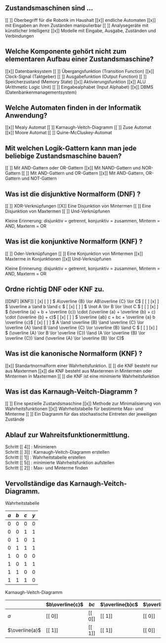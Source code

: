 ## Zustandsmaschinen sind ...
[[ ]] Oberbegriff für die Robotik im Haushalt
[[x]] endliche Automaten
[[x]] mit Eingaben an ihren Zuständen manipulierbar
[[ ]] Analysegeräte mit künstlicher Intelligenz
[[x]] Modelle mit Eingabe, Ausgabe, Zuständen und Verbindungen 


## Welche Komponente gehört nicht zum elementaren Aufbau einer Zustandsmaschine?

[[x]] Datenbanksystem
[[ ]] Übergangsfunktion (Transition Function)
[[x]] Clock-Signal (Taktgeber)
[[ ]] Ausgabefunktion (Output Function)
[[ ]] Speicherzustand (Memory State)
[[x]] Aktivierungsfunktion
[[x]] ALU (Arithmetic Logic Unit)
[[ ]] Eingabealphabet (Input Alphabet)
[[x]] DBMS (Datenbankenmanagementsystem)


## Welche Automaten finden in der Informatik Anwendung?

[[x]] Mealy Automat
[[ ]] Karnaugh-Veitch-Diagramm
[[ ]] Zuse Automat
[[x]] Moore Automat
[[ ]] Quine-McCluskey-Automat


## Mit welchen Logik-Gattern kann man jede beliebige Zustandsmaschine bauen?

[[ ]] Mit AND-Gattern oder OR-Gattern
[[x]] Mit NAND-Gattern und NOR-Gattern
[[ ]] Mit AND-Gattern und OR-Gattern 
[[x]] Mit AND-Gattern, OR-Gattern und NOT-Gattern


## Was ist die disjunktive Normalform (DNF) ?

[[ ]] XOR-Verknüpfungen
[[X]] Eine Disjunktion von Mintermen
[[ ]] Eine Disjunktion von Maxtermen
[[ ]] Und-Verknüpfunen

Kleine Erinnerung: disjunktiv = getrennt, konjunktiv = zusammen, Minterm = AND, Maxterm = OR


## Was ist die konjunktive Normalform (KNF) ?

[[ ]] Oder-Verknüpfungen
[[ ]] Eine Konjunktion von Mintermen
[[x]] Maxterme in Konjunktionen
[[x]] Und-Verknüpfunen

Kleine Erinnerung: disjunktiv = getrennt, konjunktiv = zusammen, Minterm = AND, Maxterm = OR


## Ordne richtig DNF oder KNF zu.

[[DNF] [KNF]]
[   [x]        [ ]  ] $ A\overline {B} \lor AB\overline {C} \lor C$
[   [ ]        [x]  ] $ \overline a \land b \land c $
[   [x]        [ ]  ] $ \lnot A \lor B \lor \lnot C $
[   [ ]        [x]  ] $ (\overline {a} + b + \overline {c}) \cdot (\overline {a} + \overline {b} + c) \cdot (\overline {b} + c)$
[   [x]        [ ]  ] $ \overline {ab} c + bc + \overline {a} b \overline {c}$
[   [x]        [ ]  ] $ A \land \overline {B} \land \overline {C} \lor \overline {A} \land B \land \overline {C} \lor \overline {B} \land C $
[   [ ]        [x]  ] $ (\overline {A} \lor B \lor \overline {C}) \land (A \lor \overline {B} \lor \overline {C}) \land (\overline {A} \lor \overline {B} \lor C)$


## Was ist die kanonische Normalform (KNF) ?

[[x]] Standartnormalform einer Wahrheitsfunktion.
[[ ]] die KNF besteht nur aus Maxtermen
[[x]] die KNF besteht aus Maxtermen in Mintermen oder Mintermen in Maxtermen
[[ ]] die KNF ist eine minimierte Wahrheitsfunktion


## Was ist das Karnaugh-Veitch-Diagramm ?

[[ ]] Eine spezielle Zustandsmaschine
[[x]] Methode zur Minimalisierung von Wahrheitsfunktionen
[[x]] Wahrheitstabelle für bestimmte Max- und Minterme 
[[ ]] Ein Diagramm für das stochastische Eintreten der jeweiligen Zustände


## Ablauf zur Wahreitsfunktionermittlung.

Schritt [[ 4]] : Minimieren<br/>
Schritt [[ 3]] : Karnaugh-Veitch-Diagramm erstellen<br/>
Schritt [[ 1]] : Wahrheitstabelle erstellen <br/>
Schritt [[ 5]] : minimierte Wahrheitsfunktion aufstellen<br/>
Schritt [[ 2]] : Max- und Minterme finden<br/>


## Vervollständige das Karnaugh-Veitch-Diagramm.

Wahrheitstabelle

<!-- data-type="none" -->
| $a$ | $b$ | $c$ | $y$ |
| --- | --- | --- | --- |
| 0   | 0   | 0   | 0   |
| 0   | 0   | 1   | 1   |
| 0   | 1   | 0   | 1   |
| 0   | 1   | 1   | 1   |
| 1   | 0   | 0   | 0   |
| 1   | 0   | 1   | 1   |
| 1   | 1   | 0   | 0   |
| 1   | 1   | 1   | 0   |


Karnaugh-Veitch-Diagramm

|                | $b\overline{c}$ | $bc$   | $\overline{b}c$ | $\overline{bc}$ |
| -------------- | --------------- | ------ | --------------- | -------------------------- |
| $a$            | [[ 0]]          | [[ 0]] | [[ 1]]          | [[ 0]]                     |
| $\overline{a}$ | [[ 1]]          | [[ 1]] | [[ 1]]          | [[ 0]]                     |

